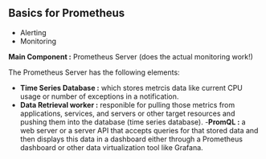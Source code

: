 ## Basics for Prometheus

- Alerting
- Monitoring

**Main Component :** Prometheus Server (does the actual monitoring work!)

The Prometheus Server has the following elements:
- **Time Series Database :** which stores metrcis data like current CPU usage or number of exceptions in a notification.
- **Data Retrieval worker :** responible for pulling those metrics from applications, services, and servers or other target resources and pushing them into the database (time series database).
-**PromQL :** a web server or a server API that accepts queries for that stored data and then displays this data in a dashboard either through a Prometheus dashboard or other data virtualization tool like Grafana.